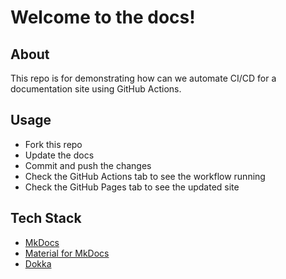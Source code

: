 # Welcome to the docs!

## About

This repo is for demonstrating how can we automate CI/CD for a documentation site using GitHub Actions.

## Usage

- Fork this repo
- Update the docs
- Commit and push the changes
- Check the GitHub Actions tab to see the workflow running
- Check the GitHub Pages tab to see the updated site

## Tech Stack

- [MkDocs](https://www.mkdocs.org/)
- [Material for MkDocs](https://squidfunk.github.io/mkdocs-material/)
- [Dokka](https://github.com/Kotlin/dokka)


